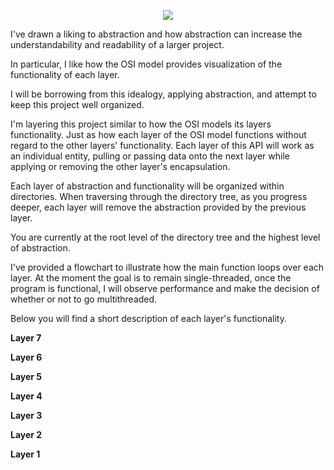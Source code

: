 <p align="center">
  <img src="https://i.postimg.cc/3RJ0wDjB/Blank-diagram.png">
</p>

I've drawn a liking to abstraction and how abstraction can increase the understandability and readability of a larger project.

In particular, I like how the OSI model provides visualization of the functionality of each layer.

I will be borrowing from this idealogy, applying abstraction, and attempt to keep this project well organized.

I'm layering this project similar to how the OSI models its layers functionality. Just as how each layer of the OSI model functions without regard to the other layers' functionality. Each layer of this API will work as an individual entity, pulling or passing data onto the next layer while applying or removing the other layer's encapsulation.

Each layer of abstraction and functionality will be organized within directories. When traversing through the directory tree, as you progress deeper, each layer will remove the abstraction provided by the previous layer.

You are currently at the root level of the directory tree and the highest level of abstraction.

I've provided a flowchart to illustrate how the main function loops over each layer. At the moment the goal is to remain single-threaded, once the program is functional, I will observe performance and make the decision of whether or not to go multithreaded.

Below you will find a short description of each layer's functionality.

**Layer 7**

**Layer 6**

**Layer 5**

**Layer 4**

**Layer 3**

**Layer 2**

**Layer 1**